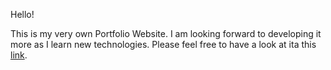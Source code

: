 Hello!

This is my very own Portfolio Website. I am looking forward to developing it more as I learn new technologies. Please feel free to have a look at ita this [link]().